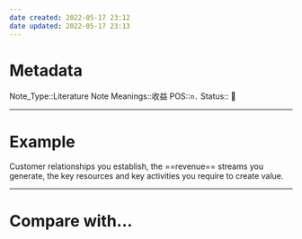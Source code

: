 ```yaml
---
date created: 2022-05-17 23:12
date updated: 2022-05-17 23:13
---
```


# Metadata

Note_Type::Literature Note
Meanings::收益
POS::`n.`
Status:: 👶

---

# Example

Customer relationships you establish, the ==revenue== streams you generate, the key resources and key activities you require to create value.

---

# Compare with...
